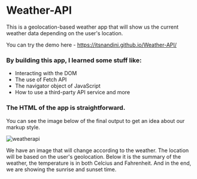 # Weather-API
This is a geolocation-based weather app that will show us the current weather data depending on the user's location.

You can try the demo here - https://itsnandini.github.io/Weather-API/

### By building this app, I learned some stuff like:
- Interacting with the DOM
- The use of Fetch API
- The navigator object of JavaScript
- How to use a third-party API service and more

### The HTML of the app is straightforward.
You can see the image below of the final output to get an idea about our markup style.

![weatherapi](https://user-images.githubusercontent.com/104410750/183242303-b798d626-c338-4ad5-be34-6a794606ec9f.JPG)

We have an image that will change according to the weather. The location will be based on the user's geolocation. Below it is the summary of the weather, the temperature is in both Celcius and Fahrenheit. And in the end, we are showing the sunrise and sunset time.
